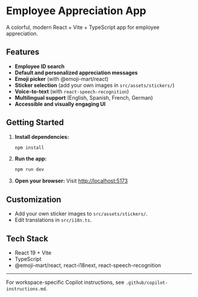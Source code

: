 # Employee Appreciation App

A colorful, modern React + Vite + TypeScript app for employee appreciation.

## Features
- **Employee ID search**
- **Default and personalized appreciation messages**
- **Emoji picker** (with @emoji-mart/react)
- **Sticker selection** (add your own images in `src/assets/stickers/`)
- **Voice-to-text** (with `react-speech-recognition`)
- **Multilingual support** (English, Spanish, French, German)
- **Accessible and visually engaging UI**

## Getting Started

1. **Install dependencies:**
   ```sh
   npm install
   ```
2. **Run the app:**
   ```sh
   npm run dev
   ```
3. **Open your browser:**
   Visit [http://localhost:5173](http://localhost:5173)

## Customization
- Add your own sticker images to `src/assets/stickers/`.
- Edit translations in `src/i18n.ts`.

## Tech Stack
- React 19 + Vite
- TypeScript
- @emoji-mart/react, react-i18next, react-speech-recognition

---

For workspace-specific Copilot instructions, see `.github/copilot-instructions.md`.
